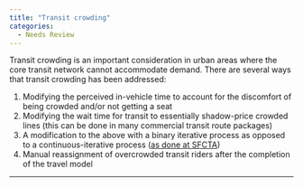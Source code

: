 ```yaml
---
title: "Transit crowding"
categories:
  - Needs Review
---
```


Transit crowding is an important consideration in urban areas where the core transit network cannot accommodate demand. There are several ways that transit crowding has been addressed:

1.  Modifying the perceived in-vehicle time to account for the discomfort of being crowded and/or not getting a seat
2.  Modifying the wait time for transit to essentially shadow-price crowded lines (this can be done in many commercial transit route packages)
3.  A modification to the above with a binary iterative process as opposed to a continuous-iterative process ([as done at SFCTA](SFCTA_Paper_incorporating_crowding))
4.  Manual reassignment of overcrowded transit riders after the completion of the travel model

------------------------------------------------------------------------

